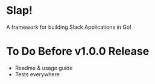 # Slap!

A framework for building Slack Applications in Go!

# To Do Before v1.0.0 Release

- Readme & usage guide
- Tests everywhere
